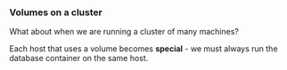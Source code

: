 ### Volumes on a cluster

What about when we are running a cluster of many machines?

Each host that uses a volume becomes **special** - we must always run the database container on the same host.

